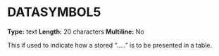 # DATASYMBOL5
**Type:** text
**Length:** 20 characters
**Multiline:** No

This if used to indicate how a stored “.....” is to be presented in a table.
